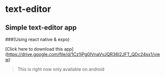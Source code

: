 # text-editor

## Simple text-editor app
###(Using react native & expo)

[Click here to download this app]  (https://drive.google.com/file/d/1Cz1jPg0IVnaVvJQR36l2JFT_QDc24sx1/view)

> This is right now only available on android
